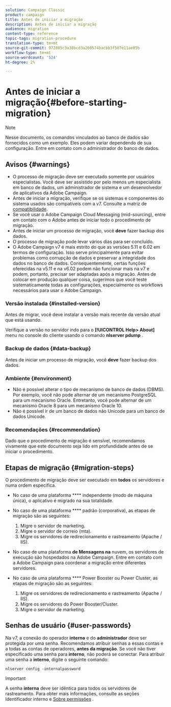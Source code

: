 ```yaml
---
solution: Campaign Classic
product: campaign
title: Antes de iniciar a migração
description: Antes de iniciar a migração
audience: migration
content-type: reference
topic-tags: migration-procedure
translation-type: tm+mt
source-git-commit: 972885c3a38bcd3a260574bacbb3f507e11ae05b
workflow-type: tm+mt
source-wordcount: '524'
ht-degree: 2%

---
```



# Antes de iniciar a migração{#before-starting-migration}

>[!NOTE]
>
>Nesse documento, os comandos vinculados ao banco de dados são fornecidos como um exemplo. Eles podem variar dependendo de sua configuração. Entre em contato com o administrador do banco de dados.

## Avisos {#warnings}

* O processo de migração deve ser executado somente por usuários especialistas. Você deve ser assistido por pelo menos um especialista em banco de dados, um administrador de sistema e um desenvolvedor de aplicativos da Adobe Campaign.
* Antes de iniciar a migração, verifique se os sistemas e componentes do sistema usados são compatíveis com a v7. Consulte a matriz de [compatibilidade](../../rn/using/compatibility-matrix.md).
* Se você usar o Adobe Campaign Cloud Messaging (mid-sourcing), entre em contato com o Adobe antes de iniciar todo o procedimento de migração.
* Antes de iniciar um processo de migração, você **deve** fazer backup dos dados.
* O processo de migração pode levar vários dias para ser concluído.
* O Adobe Campaign v7 é mais estrito do que as versões 5.11 e 6.02 em termos de configuração. Isso serve principalmente para evitar problemas como corrupção de dados e preservar a integridade dos dados no banco de dados. Consequentemente, certas funções oferecidas na v5.11 e na v6.02 podem não funcionar mais na v7 e podem, portanto, precisar ser adaptadas após a migração. Antes de colocar em produção qualquer coisa, sugerimos que você teste sistematicamente todas as configurações, especialmente os workflows necessários para usar o Adobe Campaign.

### Versão instalada {#installed-version}

Antes de migrar, você deve instalar a versão mais recente da versão atual que está usando.

Verifique a versão no servidor indo para o **[!UICONTROL Help> About]** menu no console do cliente usando o comando **nlserver pdump** .

### Backup de dados {#data-backup}

Antes de iniciar um processo de migração, você **deve** fazer backup dos dados.

### Ambiente {#environment}

* Não é possível alterar o tipo de mecanismo de banco de dados (DBMS). Por exemplo, você não pode alternar de um mecanismo PostgreSQL para um mecanismo Oracle. Entretanto, você pode alternar de um mecanismo Oracle 8 para um mecanismo Oracle 10.
* Não é possível ir de um banco de dados não Unicode para um banco de dados Unicode.

### Recomendações {#recommendation}

Dado que o procedimento de migração é sensível, recomendamos vivamente que este documento seja lido em profundidade antes de se iniciar o procedimento.

## Etapas de migração {#migration-steps}

O procedimento de migração deve ser executado em **todos** os servidores e numa ordem específica.

* No caso de uma plataforma **** independente (modo de máquina única), o aplicativo é migrado na sua totalidade.
* No caso de uma plataforma **** padrão (corporativa), as etapas de migração são as seguintes:

   1. Migre o servidor de marketing.
   1. Migre o servidor de correio (mta).
   1. Migre os servidores de redirecionamento e rastreamento (Apache / IIS).

* No caso de uma plataforma **de Mensagens na** nuvem, os servidores de execução são hospedados na Adobe Campaign. Entre em contato com a Adobe Campaign para coordenar a migração entre diferentes servidores.
* No caso de uma plataforma **** Power Booster ou Power Cluster, as etapas de migração são as seguintes:

   1. Migre os servidores de redirecionamento e rastreamento (Apache / IIS).
   1. Migre os servidores do Power Booster/Cluster.
   1. Migre o servidor de marketing.

## Senhas de usuário {#user-passwords}

Na v7, a conexão do operador **interno** e do **administrador** deve ser protegida por uma senha. Recomendamos atribuir senhas a essas contas e a todas as contas de operadores, **antes da migração**. Se você não tiver especificado uma senha para **interno**, não poderá se conectar. Para atribuir uma senha a **interno**, digite o seguinte comando:

```
nlserver config -internalpassword
```

>[!IMPORTANT]
>
>A senha **interna** deve ser idêntica para todos os servidores de rastreamento. Para obter mais informações, consulte as seções Identificador [](../../installation/using/campaign-server-configuration.md#internal-identifier) interno e [Sobre permissões](../../platform/using/access-management.md#about-permissions) .


